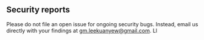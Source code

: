 ## Security reports

Please do not file an open issue for ongoing security bugs. Instead, email us directly with your findings at [gm.leekuanyew@gmail.com](mailto:gm.leekuanyew@gmail.com).
Ll
